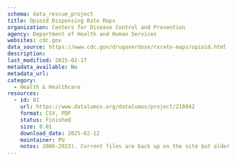 ```yaml
---
schema: data_rescue_project 
title: Opioid Dispensing Rate Maps
organization: Centers for Disease Control and Prevention
agency: Department of Health and Human Services
websites: cdc.gov
data_source: https://www.cdc.gov/drugoverdose/rxrate-maps/opioid.html
description: 
last_modified: 2025-02-17
metadata_available: No
metadata_url: 
category:
  - Health & Healthcare 
resources:
  - id: 81
    url: https://www.datalumos.org/datalumos/project/218842
    format: CSV, PDF
    status: Finished
    size: 0.01
    download_date: 2025-02-12
    maintainer: PU
    notes: 2006-2023). Current files are back up on the site but older files are only available in their archive as HTML pages which I saved as PDFs.
---
```

